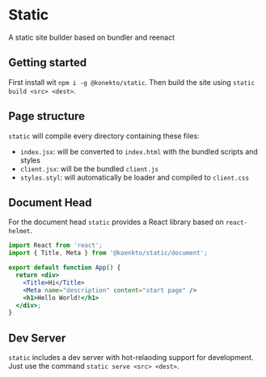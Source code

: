 # Static 
A static site builder based on bundler and reenact

## Getting started

First install wit `npm i -g @konekto/static`.
Then build the site using `static build <src> <dest>`.

## Page structure
`static` will compile every directory containing these files:

- `index.jsx`: will be converted to `index.html` with the bundled scripts and styles
- `client.jsx`: will be the bundled `client.js`
- `styles.styl`: will automatically be loader and compiled to `client.css` 

## Document Head

For the document head `static` provides a React library based on `react-helmet`.
```jsx
import React from 'react';
import { Title, Meta } from '@koenkto/static/document';

export default function App() {
  return <div>
    <Title>Hi</Title>
    <Meta name="description" content="start page" />
    <h1>Hello World!</h1>
  </div>;
}
```

## Dev Server
`static` includes a dev server with hot-relaoding support for development.
Just use the command `static serve <src> <dest>`. 





